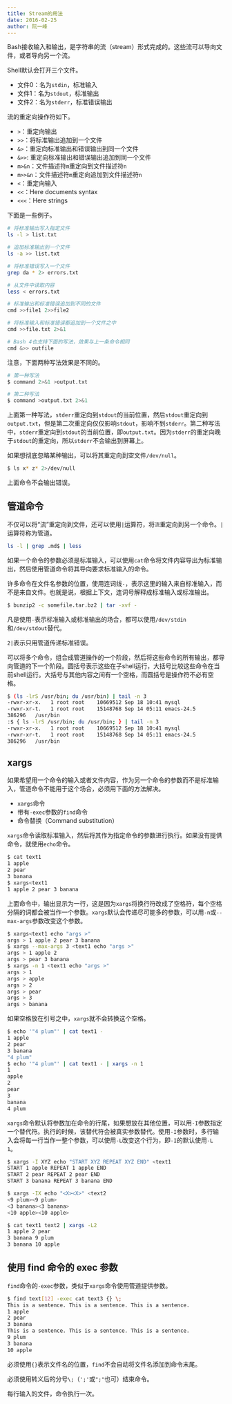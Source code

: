 ```yaml
---
title: Stream的用法
date: 2016-02-25
author: 阮一峰
---
```


Bash接收输入和输出，是字符串的流（stream）形式完成的。这些流可以导向文件，或者导向另一个流。

Shell默认会打开三个文件。

- 文件0：名为`stdin`，标准输入
- 文件1：名为`stdout`，标准输出
- 文件2：名为`stderr`，标准错误输出

流的重定向操作符如下。

- `>`：重定向输出
- `>>`：将标准输出追加到一个文件
- `&>`：重定向标准输出和错误输出到同一个文件
- `&>>`: 重定向标准输出和错误输出追加到同一个文件
- `m>&n`：文件描述符`m`重定向到文件描述符`n`
- `m>>&n`：文件描述符`m`重定向追加到文件描述符`n`
- `<`：重定向输入
- `<<`：Here documents syntax
- `<<<`：Here strings

下面是一些例子。

```bash
# 将标准输出写入指定文件
ls -l > list.txt

# 追加标准输出到一个文件
ls -a >> list.txt

# 将标准错误写入一个文件
grep da * 2> errors.txt

# 从文件中读取内容
less < errors.txt

# 标准输出和标准错误追加到不同的文件
cmd >>file1 2>>file2

# 将标准输入和标准错误都追加到一个文件之中
cmd >>file.txt 2>&1

# Bash 4也支持下面的写法，效果与上一条命令相同
cmd &>> outfile
```

注意，下面两种写法效果是不同的。

```bash
# 第一种写法
$ command 2>&1 >output.txt

# 第二种写法
$ command >output.txt 2>&1
```

上面第一种写法，`stderr`重定向到`stdout`的当前位置，然后`stdout`重定向到`output.txt`，但是第二次重定向仅仅影响`stdout`，影响不到`stderr`。第二种写法中，`stderr`重定向到`stdout`的当前位置，即`output.txt`。因为`stderr`的重定向晚于`stdout`的重定向，所以`stderr`不会输出到屏幕上。

如果想彻底忽略某种输出，可以将其重定向到空文件`/dev/null`。

```bash
$ ls x* z* 2>/dev/null
```

上面命令不会输出错误。

## 管道命令

不仅可以将“流”重定向到文件，还可以使用`|`运算符，将`流`重定向到另一个命令。`|`运算符称为管道。

```bash
ls -l | grep .md$ | less
```

如果一个命令的参数必须是标准输入，可以使用`cat`命令将文件内容导出为标准输出，然后使用管道命令将其导向要求标准输入的命令。

许多命令在文件名参数的位置，使用连词线`-`，表示这里的输入来自标准输入，而不是来自文件。也就是说，根据上下文，连词号解释成标准输入或标准输出。

```bash
$ bunzip2 -c somefile.tar.bz2 | tar -xvf -
```

凡是使用`-`表示标准输入或标准输出的场合，都可以使用`/dev/stdin`和`/dev/stdout`替代。

`2|`表示只用管道传递标准错误。

可以将多个命令，组合成管道操作的一个阶段，然后将这些命令的所有输出，都导向管道的下一个阶段。圆括号表示这些在子shell运行，大括号比较这些命令在当前shell运行。大括号与其他内容之间有一个空格，而圆括号是操作符不必有空格。

```bash
$ (ls -lrS /usr/bin; du /usr/bin) | tail -n 3
-rwxr-xr-x.   1 root root    10669512 Sep 18 10:41 mysql
-rwxr-xr-t.   1 root root    15148768 Sep 14 05:11 emacs-24.5
386296   /usr/bin
:$ { ls -lrS /usr/bin; du /usr/bin; } | tail -n 3
-rwxr-xr-x.   1 root root    10669512 Sep 18 10:41 mysql
-rwxr-xr-t.   1 root root    15148768 Sep 14 05:11 emacs-24.5
386296   /usr/bin
```

## xargs

如果希望用一个命令的输入或者文件内容，作为另一个命令的参数而不是标准输入，管道命令不能用于这个场合，必须用下面的方法解决。

- `xargs`命令
- 带有`-exec`参数的`find`命令
- 命令替换（Command substitution）

`xargs`命令读取标准输入，然后将其作为指定命令的参数进行执行。如果没有提供命令，就使用`echo`命令。

```bash
$ cat text1
1 apple
2 pear
3 banana
$ xargs<text1
1 apple 2 pear 3 banana
```

上面命令中，输出显示为一行，这是因为`xargs`将换行符改成了空格符，每个空格分隔的词都会被当作一个参数。`xargs`默认会传递尽可能多的参数，可以用`-n`或`--max-args`参数改变这个参数。

```bash
$ xargs<text1 echo "args >"
args > 1 apple 2 pear 3 banana
$ xargs --max-args 3 <text1 echo "args >"
args > 1 apple 2
args > pear 3 banana
$ xargs -n 1 <text1 echo "args >"
args > 1
args > apple
args > 2
args > pear
args > 3
args > banana
```

如果空格放在引号之中，`xargs`就不会转换这个空格。

```bash
$ echo '"4 plum"' | cat text1 -
1 apple
2 pear
3 banana
"4 plum"
$ echo '"4 plum"' | cat text1 - | xargs -n 1
1
apple
2
pear
3
banana
4 plum
```

`xargs`命令默认将参数加在命令的行尾，如果想放在其他位置，可以用`-I`参数指定一个替代符。执行的时候，该替代符会被真实参数替代。使用`-I`参数时，多行输入会将每一行当作一整个参数，可以使用`-L`改变这个行为，即`-I`的默认使用`-L 1`。

```bash
$ xargs -I XYZ echo "START XYZ REPEAT XYZ END" <text1
START 1 apple REPEAT 1 apple END
START 2 pear REPEAT 2 pear END
START 3 banana REPEAT 3 banana END

$ xargs -IX echo "<X><X>" <text2
<9 plum><9 plum>
<3 banana><3 banana>
<10 apple><10 apple>

$ cat text1 text2 | xargs -L2
1 apple 2 pear
3 banana 9 plum
3 banana 10 apple
```

## 使用 find 命令的 exec 参数

`find`命令的`-exec`参数，类似于`xargs`命令使用管道提供参数。

```bash
$ find text[12] -exec cat text3 {} \;
This is a sentence. This is a sentence. This is a sentence.
1 apple
2 pear
3 banana
This is a sentence. This is a sentence. This is a sentence.
9 plum
3 banana
10 apple
```

必须使用`{}`表示文件名的位置，`find`不会自动将文件名添加到命令末尾。

必须使用转义后的分号`\;`（`';'`或`";"`也可）结束命令。

每行输入的文件，命令执行一次。
